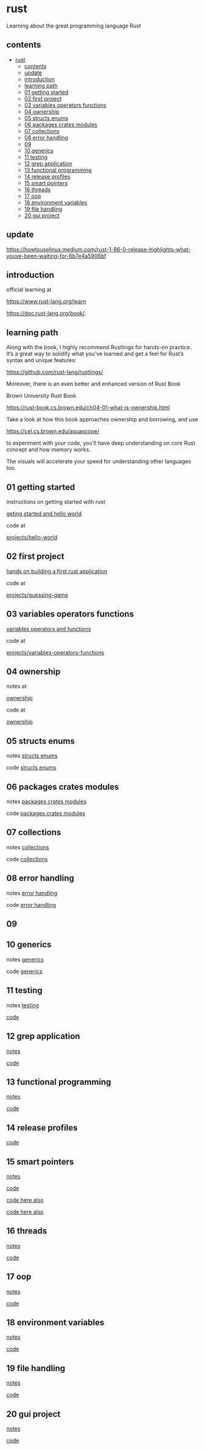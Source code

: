 # rust

Learning about the great programming language Rust

## contents

- [rust](#rust)
  - [contents](#contents)
  - [update](#update)
  - [introduction](#introduction)
  - [learning path](#learning-path)
  - [01 getting started](#01-getting-started)
  - [02 first project](#02-first-project)
  - [03 variables operators functions](#03-variables-operators-functions)
  - [04 ownership](#04-ownership)
  - [05 structs enums](#05-structs-enums)
  - [06 packages crates modules](#06-packages-crates-modules)
  - [07 collections](#07-collections)
  - [08 error handling](#08-error-handling)
  - [09](#09)
  - [10 generics](#10-generics)
  - [11 testing](#11-testing)
  - [12 grep application](#12-grep-application)
  - [13 functional programming](#13-functional-programming)
  - [14 release profiles](#14-release-profiles)
  - [15 smart pointers](#15-smart-pointers)
  - [16 threads](#16-threads)
  - [17 oop](#17-oop)
  - [18 environment variables](#18-environment-variables)
  - [19 file handling](#19-file-handling)
  - [20 gui project](#20-gui-project)

## update

https://howtouselinux.medium.com/rust-1-86-0-release-highlights-what-youve-been-waiting-for-6b7e4a5906bf


## introduction

official learning at 

https://www.rust-lang.org/learn

https://doc.rust-lang.org/book/.

## learning path

Along with the book, I highly recommend Rustlings for hands-on practice. It’s a great way to solidify what you’ve learned and get a feel for Rust’s syntax and unique features: 

https://github.com/rust-lang/rustlings/

Moreover, there is an even better and enhanced version of Rust Book 

Brown University Rust Book

https://rust-book.cs.brown.edu/ch04-01-what-is-ownership.html

Take a look at how this book approaches ownership and borrowing, and use 

https://cel.cs.brown.edu/aquascope/ 

to experiment with your code, you’ll have deep understanding on core Rust concept and how memory works. 

The visuals will accelerate your speed for understanding other languages too.


## 01 getting started

instructions on getting started with rust

[geting started and hello world](notes/01-getting-started.md) 

code at 

[projects/hello-world](projects/hello-world/)

## 02 first project

[hands on building a first rust application](notes/02-first-project.md)

code at 

[projects/guessing-game](projects/guessing-game/)

## 03 variables operators functions

[variables operators and functions](/notes/03-variables-operators-functions.md) 

code at 

[projects/variables-operators-functions](/projects/variables-operators-functions/)

## 04 ownership

notes at

[ownership](/notes/04-ownership.md)

code at

[ownership](/projects/ownership/)

## 05 structs enums

notes [structs enums](/notes/05-structs-and-enums.md)

code [structs enums](/projects/structs-and-enums/)

## 06 packages crates modules

notes [packages crates modules](/notes/06-packages-crates-modules.md)

code [packages crates modules](/projects/crates/)

## 07 collections

notes [collections](/notes/07-collections.md)

code [collections](/projects/collections/)

## 08 error handling

notes [error handling](/notes/08-error-handling.md)

code [error handling](/projects/error-handling/)

## 09 

## 10 generics

notes [generics](/notes/10-generics.md)

code [generics](/projects/generics/)

## 11 testing

notes [testing](/notes/11-testing.md)

[code](/projects/testing/)

## 12 grep application

[notes](/notes/12-grep-application.md)

[code](/projects/grep/)

## 13 functional programming

[notes](/notes/13-functional-programming.md)

[code](/projects/functional-programming/)

## 14 release profiles

[code](/projects/release/)

## 15 smart pointers

[notes](/notes/15-smart-pointers.md)

[code](/projects/smart-pointers/)

[code here also](/projects/smart-pointers-rc/)

[code here also](/projects//smart-pointers-rc-2/)

## 16 threads

[notes](/notes/16-threads.md)

[code](/projects/threads/)

## 17 oop

[notes](/notes/17-oop.md)

[code](/projects/oop/)

## 18 environment variables

[notes](/notes/18-environment-variables.md)

[code](/projects/environment-variables/)

## 19 file handling

[notes](/notes/19-file-handling.md)

[code](/projects/file-handling/)

## 20 gui project

[notes](/notes/20-gui.md)

[code](/projects/gui)







